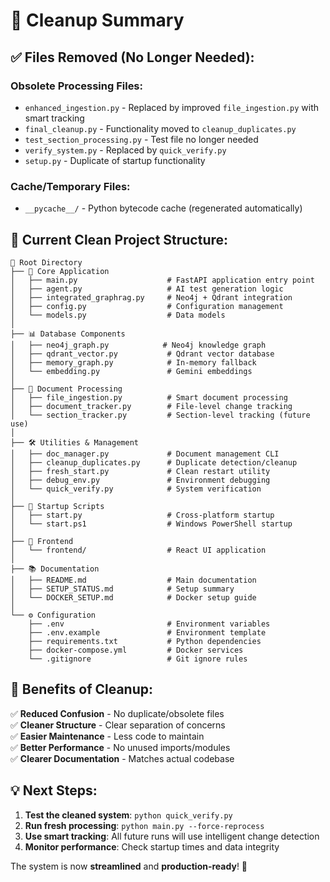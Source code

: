 # 🧹 Cleanup Summary

## ✅ **Files Removed (No Longer Needed):**

### **Obsolete Processing Files:**
- `enhanced_ingestion.py` - Replaced by improved `file_ingestion.py` with smart tracking
- `final_cleanup.py` - Functionality moved to `cleanup_duplicates.py`
- `test_section_processing.py` - Test file no longer needed
- `verify_system.py` - Replaced by `quick_verify.py`
- `setup.py` - Duplicate of startup functionality

### **Cache/Temporary Files:**
- `__pycache__/` - Python bytecode cache (regenerated automatically)

## 📁 **Current Clean Project Structure:**

```
📂 Root Directory
├── 🔧 Core Application
│   ├── main.py                    # FastAPI application entry point
│   ├── agent.py                   # AI test generation logic
│   ├── integrated_graphrag.py     # Neo4j + Qdrant integration
│   ├── config.py                  # Configuration management
│   └── models.py                  # Data models
│
├── 📊 Database Components  
│   ├── neo4j_graph.py            # Neo4j knowledge graph
│   ├── qdrant_vector.py           # Qdrant vector database
│   ├── memory_graph.py            # In-memory fallback
│   └── embedding.py               # Gemini embeddings
│
├── 📄 Document Processing
│   ├── file_ingestion.py          # Smart document processing
│   ├── document_tracker.py        # File-level change tracking
│   └── section_tracker.py         # Section-level tracking (future use)
│
├── 🛠️ Utilities & Management
│   ├── doc_manager.py             # Document management CLI
│   ├── cleanup_duplicates.py      # Duplicate detection/cleanup
│   ├── fresh_start.py             # Clean restart utility
│   ├── debug_env.py               # Environment debugging
│   └── quick_verify.py            # System verification
│
├── 🚀 Startup Scripts
│   ├── start.py                   # Cross-platform startup
│   └── start.ps1                  # Windows PowerShell startup
│
├── 🎨 Frontend
│   └── frontend/                  # React UI application
│
├── 📚 Documentation
│   ├── README.md                  # Main documentation
│   ├── SETUP_STATUS.md            # Setup summary
│   └── DOCKER_SETUP.md            # Docker setup guide
│
└── ⚙️ Configuration
    ├── .env                       # Environment variables
    ├── .env.example               # Environment template
    ├── requirements.txt           # Python dependencies
    ├── docker-compose.yml         # Docker services
    └── .gitignore                 # Git ignore rules
```

## 🎯 **Benefits of Cleanup:**

✅ **Reduced Confusion** - No duplicate/obsolete files  
✅ **Cleaner Structure** - Clear separation of concerns  
✅ **Easier Maintenance** - Less code to maintain  
✅ **Better Performance** - No unused imports/modules  
✅ **Clearer Documentation** - Matches actual codebase  

## 💡 **Next Steps:**

1. **Test the cleaned system**: `python quick_verify.py`
2. **Run fresh processing**: `python main.py --force-reprocess`  
3. **Use smart tracking**: All future runs will use intelligent change detection
4. **Monitor performance**: Check startup times and data integrity

The system is now **streamlined** and **production-ready**! 🚀
